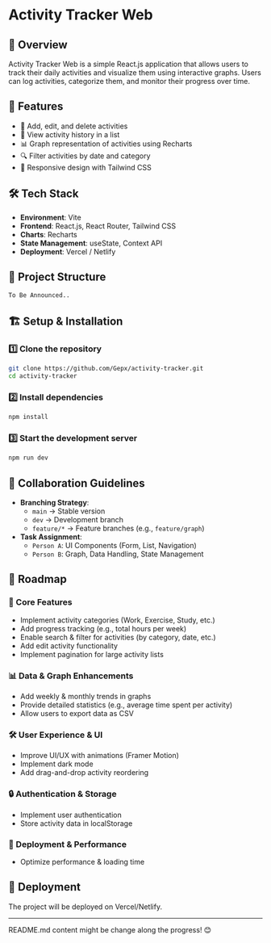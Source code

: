 # Activity Tracker Web

## 🚀 Overview

Activity Tracker Web is a simple React.js application that allows users to track their daily activities and visualize them using interactive graphs. Users can log activities, categorize them, and monitor their progress over time.

## 🎯 Features

- 📌 Add, edit, and delete activities
- 📅 View activity history in a list
- 📊 Graph representation of activities using Recharts
- 🔍 Filter activities by date and category
- 📱 Responsive design with Tailwind CSS

## 🛠 Tech Stack

- **Environment**: Vite
- **Frontend**: React.js, React Router, Tailwind CSS
- **Charts**: Recharts
- **State Management**: useState, Context API
- **Deployment**: Vercel / Netlify

## 📁 Project Structure

```
To Be Announced..
```

## 🏗 Setup & Installation

### 1️⃣ Clone the repository

```bash
git clone https://github.com/Gepx/activity-tracker.git
cd activity-tracker
```

### 2️⃣ Install dependencies

```bash
npm install
```

### 3️⃣ Start the development server

```bash
npm run dev
```

## 🔄 Collaboration Guidelines

- **Branching Strategy**:
  - `main` → Stable version
  - `dev` → Development branch
  - `feature/*` → Feature branches (e.g., `feature/graph`)
- **Task Assignment**:
  - `Person A`: UI Components (Form, List, Navigation)
  - `Person B`: Graph, Data Handling, State Management

## 📌 Roadmap

### **🔧 Core Features**

- Implement activity categories (Work, Exercise, Study, etc.)
- Add progress tracking (e.g., total hours per week)
- Enable search & filter for activities (by category, date, etc.)
- Add edit activity functionality
- Implement pagination for large activity lists

### **📊 Data & Graph Enhancements**

- Add weekly & monthly trends in graphs
- Provide detailed statistics (e.g., average time spent per activity)
- Allow users to export data as CSV

### **🛠️ User Experience & UI**

- Improve UI/UX with animations (Framer Motion)
- Implement dark mode
- Add drag-and-drop activity reordering

### **🔒 Authentication & Storage**

- Implement user authentication
- Store activity data in localStorage

### **🚀 Deployment & Performance**

-  Optimize performance & loading time

## 🎉 Deployment

The project will be deployed on Vercel/Netlify.

---

README.md content might be change along the progress! 😊

